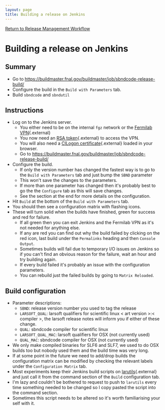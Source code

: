```yaml
---
layout: page
title: Building a release on Jenkins
---
```


[Return to Release Management Workflow](https://sbnsoftware.github.io/sbndcode_wiki/Release_management_workflow.html)


Building a release on Jenkins
==============================================================================



Summary
----------------------------------

-   Go to
    <https://buildmaster.fnal.gov/buildmaster/job/sbndcode-release-build/>
-   Configure the build in the `Build with Parameters` tab.
-   Build `sbndcode` and `sbndutil`



Instructions
--------------------------------------------

-   Log on to the Jenkins server.
    -   You either need to be on the internal `fgz` network or the
        [Fermilab
        VPN](https://fermi.service-now.com/kb_view.do?sysparm_article=KB0560){.external}
    -   You now need an [RSA
        token](https://fermi.service-now.com/kb_view.do?sysparm_article=KB0011463){.external}
        to access the VPN.
    -   You will also need a [CILogon
        certificate](https://cdcvs.fnal.gov/redmine/projects/sbndcode/wiki/Setting_up_access_with_CILogon_certificate){.external}
        loaded in your browser.
    -   Go to
        <https://buildmaster.fnal.gov/buildmaster/job/sbndcode-release-build/>
-   Configure the build.
    -   If only the version number has changed the fastest way is to go
        to the `Build with Parameters` tab and just bump the `SBND`
        parameter
    -   This won\'t save the changes to the parameters.
    -   If more than one parameter has changed then it\'s probably best
        to go the the `Configure` tab as this will save changes.
    -   See the section at the end for more details on the
        configuration.
-   Hit `Build` at the bottom of the `Build with Parameters` tab.
-   You should then see a configuration matrix with flashing icons.
-   These will turn solid when the builds have finished, green for
    success and red for failure.
    -   If all green then you can exit Jenkins and the Fermilab VPN as
        it\'s not needed for anything else.
    -   If any are red you can find out why the build failed by clicking
        on the red icon, last build under the `Permalinks` heading and
        then `Console Output`.
    -   Sometimes builds will fail due to temporary I/O issues on
        Jenkins so if you can\'t find an obvious reason for the failure,
        wait an hour and try building again.
    -   If every build failed it\'s probably an issue with the
        configuration parameters.
    -   You can rebuild just the failed builds by going to
        `Matrix Reloaded`.



Build configuration
----------------------------------------------------------

-   Parameter descriptions:
    -   `SBND`: release version number you used to tag the release
    -   `LARSOFT_QUAL`: larsoft qualifiers for scientific linux \< art
        version \>:\< compiler \>, the larsoft release notes will inform
        you if either of these change.
    -   `QUAL`: sbndcode compiler for scientific linux
    -   `LARSOFT_QUAL_MAC`: larsoft qualifiers for OSX (not currently
        used)
    -   `QUAL_MAC`: sbndcode compiler for OSX (not currently used)
-   We only make compiled binaries for SLF6 and SLF7, we used to do OSX
    builds too but nobody used them and the build time was very long.
-   If at some point in the future we need to add/drop builds the
    configuration matrix can be modified by checking the relevant labels
    under the `Configuration Matrix` tab.
-   Most experiments keep their Jenkins build scripts on
    [larutils](https://cdcvs.fnal.gov/redmine/projects/larutils/repository/revisions/develop/show/buildScripts){.external}
    and just call it from the command section of the `Build`
    configuration tab.
-   I\'m lazy and couldn\'t be bothered to request to push to `larutils`
    every time something needed to be changed so I copy pasted the
    script into the command section.
-   Sometimes this script needs to be altered so it\'s worth
    familiarising your self with it.
